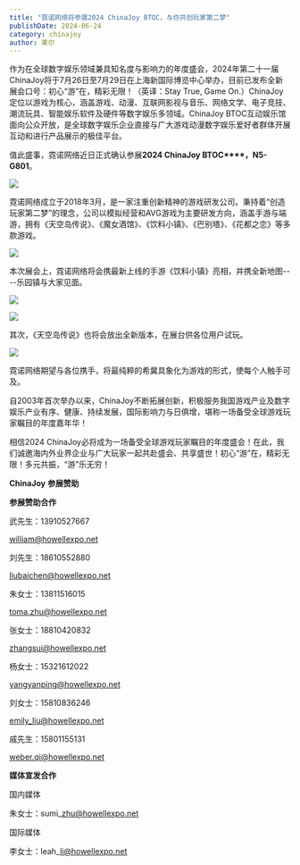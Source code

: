 ```yaml
---
title: "霓诺网络将参展2024 ChinaJoy BTOC，与你共创玩家第二梦"
publishDate: 2024-06-24
category: chinajoy
author: 莱尔
---
```


作为在全球数字娱乐领域兼具知名度与影响力的年度盛会，2024年第二十一届ChinaJoy将于7月26日至7月29日在上海新国际博览中心举办，目前已发布全新展会口号：初心“游”在，精彩无限！（英译：Stay True, Game On.）ChinaJoy定位以游戏为核心，涵盖游戏、动漫、互联网影视与音乐、网络文学、电子竞技、潮流玩具、智能娱乐软件及硬件等数字娱乐多领域。ChinaJoy BTOC互动娱乐馆面向公众开放，是全球数字娱乐企业直接与广大游戏动漫数字娱乐爱好者群体开展互动和进行产品展示的极佳平台。

值此盛事，霓诺网络近日正式确认参展**2024 ChinaJoy BTOC****，N5-G801**。

![](https://ec-net-1251389766.cos.ap-shanghai.myqcloud.com/wp-content/uploads/2024/06/20240624214053278-1024x576.png)

霓诺网络成立于2018年3月，是一家注重创新精神的游戏研发公司。秉持着“创造玩家第二梦”的理念，公司以模拟经营和AVG游戏为主要研发方向，涵盖手游与端游，拥有《天空岛传说》、《魔女酒馆》、《饮料小镇》、《巴别塔》、《花都之恋》等多款游戏。

![](https://ec-net-1251389766.cos.ap-shanghai.myqcloud.com/wp-content/uploads/2024/06/20240624214123147-1024x720.jpg)

本次展会上，霓诺网络将会携最新上线的手游《饮料小镇》亮相，并携全新地图----乐园镇与大家见面。

![](https://ec-net-1251389766.cos.ap-shanghai.myqcloud.com/wp-content/uploads/2024/06/20240624214125466-1024x692.jpg)

![](https://ec-net-1251389766.cos.ap-shanghai.myqcloud.com/wp-content/uploads/2024/06/20240624214127376-1024x613.png)

其次，《天空岛传说》也将会放出全新版本，在展台供各位用户试玩。

![](https://ec-net-1251389766.cos.ap-shanghai.myqcloud.com/wp-content/uploads/2024/06/20240624214131923-1024x602.jpg)

霓诺网络期望与各位携手，将最纯粹的希冀具象化为游戏的形式，使每个人触手可及。

自2003年首次举办以来，ChinaJoy不断拓展创新，积极服务我国游戏产业及数字娱乐产业有序、健康、持续发展，国际影响力与日俱增，堪称一场备受全球游戏玩家瞩目的年度嘉年华！

相信2024 ChinaJoy必将成为一场备受全球游戏玩家瞩目的年度盛会！在此，我们诚邀海内外业界企业与广大玩家一起共赴盛会、共享盛世！初心“游”在，精彩无限！多元共振，“游”乐无穷！

**ChinaJoy** **参展赞助**

**参展赞助合作**

武先生：13910527667

william@howellexpo.net

刘先生：18610552880

[liubaichen@howellexpo.net](mailto:liubaichen@howellexpo.net)

朱女士：13811516015

[toma.zhu@howellexpo.net](mailto:toma.zhu@howellexpo.net)

张女士：18810420832

[zhangsui@howellexpo.net](mailto:zhangsui@howellexpo.net)

杨女士：15321612022

[yangyanping@howellexpo.net](mailto:yangyanping@howellexpo.net)

刘女士：15810836246

[emily\_liu@howellexpo.net](mailto:emily_liu@howellexpo.net)

戚先生：15801155131

weber.qi@howellexpo.net

  
**媒体宣发合作**

国内媒体

朱女士：sumi\_zhu@howellexpo.net

国际媒体

李女士：leah\_li@howellexpo.net

